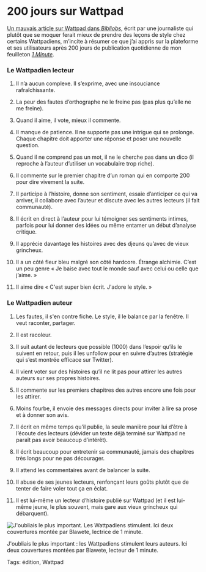 # 200 jours sur Wattpad

[Un mauvais article sur Wattpad dans *Bibliobs*](http://bibliobs.nouvelobs.com/web-side-stories/20150709.OBS2397/je-hurla-de-plaisir-on-est-alle-sur-wattpad-l-instagram-des-livres.html), écrit par une journaliste qui plutôt que se moquer ferait mieux de prendre des leçons de style chez certains Wattpadiens, m’incite à résumer ce que j’ai appris sur la plateforme et ses utilisateurs après 200 jours de publication quotidienne de mon feuilleton [*1 Minute*](https://www.wattpad.com/story/29694130-1-minute).

### Le Wattpadien lecteur

1. Il n’a aucun complexe. Il s’exprime, avec une insouciance rafraîchissante.

2. La peur des fautes d’orthographe ne le freine pas (pas plus qu’elle ne me freine).

3. Quand il aime, il vote, mieux il commente.

4. Il manque de patience. Il ne supporte pas une intrigue qui se prolonge. Chaque chapitre doit apporter une réponse et poser une nouvelle question.

5. Quand il ne comprend pas un mot, il ne le cherche pas dans un dico (il reproche à l’auteur d’utiliser un vocabulaire trop riche).

6. Il commente sur le premier chapitre d’un roman qui en comporte 200 pour dire vivement la suite.

7. Il participe à l’histoire, donne son sentiment, essaie d’anticiper ce qui va arriver, il collabore avec l’auteur et discute avec les autres lecteurs (il fait communauté).

8. Il écrit en direct à l’auteur pour lui témoigner ses sentiments intimes, parfois pour lui donner des idées ou même entamer un début d’analyse critique.

9. Il apprécie davantage les histoires avec des djeuns qu’avec de vieux grincheux.

10. Il a un côté fleur bleu malgré son côté hardcore. Étrange alchimie. C’est un peu genre « Je baise avec tout le monde sauf avec celui ou celle que j’aime. »

11. Il aime dire « C'est super bien écrit. J'adore le style. »

### Le Wattpadien auteur

1. Les fautes, il s'en contre fiche. Le style, il le balance par la fenêtre. Il veut raconter, partager.

2. Il est racoleur.

3. Il suit autant de lecteurs que possible (1000) dans l’espoir qu’ils le suivent en retour, puis il les unfollow pour en suivre d’autres (stratégie qui s’est montrée efficace sur Twitter).

4. Il vient voter sur des histoires qu’il ne lit pas pour attirer les autres auteurs sur ses propres histoires.

5. Il commente sur les premiers chapitres des autres encore une fois pour les attirer.

6. Moins fourbe, il envoie des messages directs pour inviter à lire sa prose et à donner son avis.

7. Il écrit en même temps qu’il publie, la seule manière pour lui d’être à l’écoute des lecteurs (dévider un texte déjà terminé sur Wattpad ne paraît pas avoir beaucoup d’intérêt).

8. Il écrit beaucoup pour entretenir sa communauté, jamais des chapitres très longs pour ne pas décourager.

9. Il attend les commentaires avant de balancer la suite.

10. Il abuse de ses jeunes lecteurs, renfonçant leurs goûts plutôt que de tenter de faire voler tout ça en éclat.

11. Il est lui-même un lecteur d’histoire publié sur Wattpad (et il est lui-même jeune, le plus souvent, mais gare aux vieux grincheux qui débarquent).

![J'oubliais le plus important. Les Wattpadiens stimulent. Ici deux couvertures montée par Blawete, lectrice de 1 minute. ](https://tcrouzet.com/images_tc/2015/07/saracosmo.jpg)

J'oubliais le plus important : les Wattpadiens stimulent leurs auteurs. Ici deux couvertures montées par Blawete, lecteur de 1 minute.



Tags: édition, Wattpad